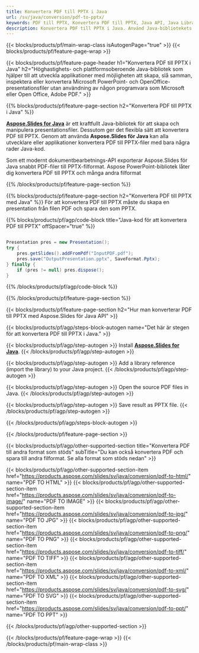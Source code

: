 ```yaml
---
title: Konvertera PDF till PPTX i Java
url: /sv/java/conversion/pdf-to-pptx/
keywords: PDF till PPTX, Konvertera PDF till PPTX, Java API, Java Library, PDF, PPTX
description: Konvertera PDF till PPTX i Java. Använd Java-bibliotekets API för att konvertera PDF-filer till PPTXs
---
```


{{< blocks/products/pf/main-wrap-class isAutogenPage="true" >}}
{{< blocks/products/pf/feature-page-wrap >}}

{{< blocks/products/pf/feature-page-header h1="Konvertera PDF till PPTX i Java" h2="Höghastighets- och plattformsoberoende Java-bibliotek som hjälper till att utveckla applikationer med möjligheten att skapa, slå samman, inspektera eller konvertera Microsoft PowerPoint- och OpenOffice-presentationsfiler utan användning av någon programvara som Microsoft eller Open Office, Adobe PDF." >}}

{{% blocks/products/pf/feature-page-section h2="Konvertera PDF till PPTX i Java" %}}

[**Aspose.Slides for Java**](https://products.aspose.com/slides/sv/java/) är ett kraftfullt Java-bibliotek för att skapa och manipulera presentationsfiler. Dessutom ger det flexibla sätt att konvertera PDF till PPTX. Genom att använda **Aspose.Slides för Java** kan alla utvecklare eller applikationer konvertera PDF till PPTX-filer med bara några rader Java-kod.

Som ett modernt dokumentbearbetnings-API exporterar Aspose.Slides för Java snabbt PDF-filer till PPTX-filformat. Aspose PowerPoint-bibliotek låter dig konvertera PDF till PPTX och många andra filformat

{{% /blocks/products/pf/feature-page-section %}}

{{% blocks/products/pf/feature-page-section  h2="Konvertera PDF till PPTX med Java" %}}
För att konvertera PDF till PPTX måste du skapa en presentation från filen PDF och spara den som PPTX.

{{% blocks/products/pf/agp/code-block title="Java-kod för att konvertera PDF till PPTX" offSpacer="true" %}}

```java

Presentation pres = new Presentation();
try {
    pres.getSlides().addFromPdf("InputPDF.pdf");
    pres.save("OutputPresentation.pptx", SaveFormat.Pptx);
} finally {
    if (pres != null) pres.dispose();
}
```


{{% /blocks/products/pf/agp/code-block %}}

{{% /blocks/products/pf/feature-page-section %}}

{{< blocks/products/pf/feature-page-section  h2="Hur man konverterar PDF till PPTX med Aspose.Slides för Java API" >}}

{{< blocks/products/pf/agp/steps-block-autogen name="Det här är stegen för att konvertera PDF till PPTX i Java." >}}

{{< blocks/products/pf/agp/step-autogen >}}
Install [**Aspose.Slides for Java**](https://products.aspose.com/slides/sv/java/).
{{< /blocks/products/pf/agp/step-autogen >}}

{{< blocks/products/pf/agp/step-autogen >}}
Add a library reference (import the library) to your Java project.
{{< /blocks/products/pf/agp/step-autogen >}}

{{< blocks/products/pf/agp/step-autogen >}}
Open the source PDF files in Java.
{{< /blocks/products/pf/agp/step-autogen >}}

{{< blocks/products/pf/agp/step-autogen >}}
Save result as PPTX file.
{{< /blocks/products/pf/agp/step-autogen >}}

{{< /blocks/products/pf/agp/steps-block-autogen >}}

{{< /blocks/products/pf/feature-page-section >}}

{{< blocks/products/pf/agp/other-supported-section title="Konvertera PDF till andra format som stöds" subTitle="Du kan också konvertera PDF och spara till andra filformat. Se alla format som stöds nedan" >}}

{{< blocks/products/pf/agp/other-supported-section-item href="https://products.aspose.com/slides/sv/java/conversion/pdf-to-html/" name="PDF TO HTML" >}}
{{< blocks/products/pf/agp/other-supported-section-item href="https://products.aspose.com/slides/sv/java/conversion/pdf-to-image/" name="PDF TO IMAGE" >}}
{{< blocks/products/pf/agp/other-supported-section-item href="https://products.aspose.com/slides/sv/java/conversion/pdf-to-jpg/" name="PDF TO JPG" >}}
{{< blocks/products/pf/agp/other-supported-section-item href="https://products.aspose.com/slides/sv/java/conversion/pdf-to-png/" name="PDF TO PNG" >}}
{{< blocks/products/pf/agp/other-supported-section-item href="https://products.aspose.com/slides/sv/java/conversion/pdf-to-tiff/" name="PDF TO TIFF" >}}
{{< blocks/products/pf/agp/other-supported-section-item href="https://products.aspose.com/slides/sv/java/conversion/pdf-to-xml/" name="PDF TO XML" >}}
{{< blocks/products/pf/agp/other-supported-section-item href="https://products.aspose.com/slides/sv/java/conversion/pdf-to-svg/" name="PDF TO SVG" >}}
{{< blocks/products/pf/agp/other-supported-section-item href="https://products.aspose.com/slides/sv/java/conversion/pdf-to-ppt/" name="PDF TO PPT" >}}


{{< /blocks/products/pf/agp/other-supported-section >}}

{{< /blocks/products/pf/feature-page-wrap >}}
{{< /blocks/products/pf/main-wrap-class >}}